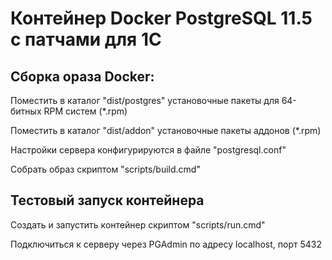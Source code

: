 # Контейнер Docker PostgreSQL 11.5 с патчами для 1С

## Сборка ораза Docker:

Поместить в каталог "dist/postgres" установочные пакеты для 64-битных RPM систем (*.rpm)

Поместить в каталог "dist/addon" установочные пакеты аддонов (*.rpm)

Настройки сервера конфигурируются в файле "postgresql.conf"

Собрать образ скриптом "scripts/build.cmd"

## Тестовый запуск контейнера

Создать и запустить контейнер скриптом "scripts/run.cmd"

Подключиться к серверу через PGAdmin по адресу localhost, порт 5432